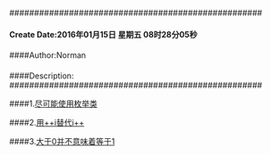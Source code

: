 ###################################################
#### Create Date:2016年01月15日 星期五 08时28分05秒
####
####Author:Norman
####
####Description: 
###################################################

####1.[尽可能使用枚举类](./enumclass.md)

####2.[用++i替代i++](./suffix.md)

####3.[大于0并不意味着等于1](./gt.md)
